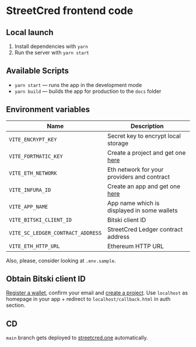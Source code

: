 # StreetCred frontend code

## Local launch

1. Install dependencies with `yarn`
2. Run the server with `yarn start`

## Available Scripts

- `yarn start` — runs the app in the development mode
- `yarn build` — builds the app for production to the `docs` folder

## Environment variables

| Name                              | Description                                                           |
| --------------------------------- | --------------------------------------------------------------------- |
| `VITE_ENCRYPT_KEY`                | Secret key to encrypt local storage                                   |
| `VITE_FORTMATIC_KEY`              | Create a project and get one [here](https://dashboard.fortmatic.com/) |
| `VITE_ETH_NETWORK`                | Eth network for your providers and contract                           |
| `VITE_INFURA_ID`                  | Create an app and get one [here](https://infura.io/dashboard)         |
| `VITE_APP_NAME`                   | App name which is displayed in some wallets                           |
| `VITE_BITSKI_CLIENT_ID`           | Bitski client ID                                                      |
| `VITE_SC_LEDGER_CONTRACT_ADDRESS` | StreetCred Ledger contract address                                    |
| `VITE_ETH_HTTP_URL`               | Ethereum HTTP URL                                                     |

Also, please, consider looking at `.env.sample`.

## Obtain Bitski client ID

[Register a wallet](https://wallet.bitski.com/), confirm your email and [create a project](https://developer.bitski.com/). Use `localhost` as homepage in your app + redirect to `localhost/callback.html` in auth section.

## CD

`main` branch gets deployed to [streetcred.one](https://streetcred.one) automatically.
